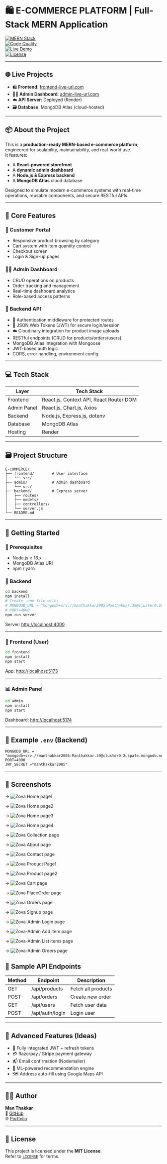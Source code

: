 
# 🛍️ E-COMMERCE PLATFORM | Full-Stack MERN Application

[![MERN Stack](https://img.shields.io/badge/stack-MERN-3eaf7c?style=for-the-badge&logo=mongodb&logoColor=white)]()  
[![Code Quality](https://img.shields.io/badge/code_quality-A%2B-brightgreen?style=flat-square)]()  
[![Live Demo](https://img.shields.io/badge/Live-Demo-green?style=flat-square)](https://your-frontend-live-url.com)  
[![License](https://img.shields.io/github/license/Man-Thakkar03/Codealpha_tasks?style=flat-square)](https://github.com/Man-Thakkar03/Codealpha_tasks/blob/main/LICENSE)

---

## 🌐 Live Projects

- 🛍️ **Frontend**: [frontend-live-url.com](https://zova-mx6w.onrender.com)
- 🧑‍💼 **Admin Dashboard**: [admin-live-url.com](https://zova.onrender.com)
- ☁️ **API Server**: Deployed (Render)
- 🗃️ **Database**: MongoDB Atlas (cloud-hosted)

---

## 📦 About the Project

This is a **production-ready MERN-based e-commerce platform**, engineered for scalability, maintainability, and real-world use.  
It features:

- A **React-powered storefront**
- A **dynamic admin dashboard**
- A **Node.js & Express backend**
- A **MongoDB Atlas** cloud database

Designed to simulate modern e-commerce systems with real-time operations, reusable components, and secure RESTful APIs.

---

## 🧠 Core Features

### 👥 Customer Portal
- Responsive product browsing by category
- Cart system with item quantity control
- Checkout screen 
- Login & Sign-up pages 

### 🧑‍💼 Admin Dashboard
- CRUD operations on products
- Order tracking and management
- Real-time dashboard analytics 
- Role-based access patterns

### 🧩 Backend API
- 🔐 Authentication middleware for protected routes
- 🔑 JSON Web Tokens (JWT) for secure login/session
- ☁️ Cloudinary integration for product image uploads
- RESTful endpoints (CRUD for products/orders/users)
- MongoDB Atlas integration with Mongoose
- JWT-based auth logic 
- CORS, error handling, environment config

---

## 💻 Tech Stack

| Layer       | Tech Stack                              |
|-------------|------------------------------------------|
| Frontend    | React.js, Context API, React Router DOM  |
| Admin Panel | React.js, Chart.js, Axios                |
| Backend     | Node.js, Express.js, dotenv              |
| Database    | MongoDB Atlas              |
| Hosting     | Render          |

---

## 🗃️ Project Structure

```
E-COMMERCE/
├── frontend/        # User interface
│   └── src/
├── admin/           # Admin dashboard
│   └── src/
├── backend/         # Express server
│   ├── routes/
│   ├── models/
│   ├── controllers/
│   └── server.js
└── README.md
```

---

## 🚀 Getting Started

### 🧩 Prerequisites

- Node.js ≥ 16.x
- MongoDB Atlas URI
- npm / yarn

### 🧪 Backend

```bash
cd backend
npm install
# Create .env file with:
# MONGODB_URL = "mongodb+srv://manthakkar2005:Manthakkar.39@cluster0.2uspafe.mongodb.net"
# PORT=4000
npm run server
```

Server: [http://localhost:4000](http://localhost:4000)

---

### 🎨 Frontend (User)

```bash
cd frontend
npm install
npm start
```

App: [http://localhost:5173](http://localhost:5173)

---

### 📊 Admin Panel

```bash
cd admin
npm install
npm start
```

Dashboard: [http://localhost:5174](http://localhost:5174)

---

## 🔐 Example `.env` (Backend)

```env
MONGODB_URL = "mongodb+srv://manthakkar2005:Manthakkar.39@cluster0.2uspafe.mongodb.net"
PORT=4000
JWT_SECRET ="manthakkar2005"
```

---

## 📸 Screenshots

-> ![Zova Home page1](https://github.com/user-attachments/assets/a871d21e-f273-4681-9f74-9e65e5e1cc8b)

-> ![Zova Home page2](https://github.com/user-attachments/assets/25a2e1ed-266e-401a-a7c8-50f55423dc9b)

-> ![Zova Home page3](https://github.com/user-attachments/assets/92a6dbbd-06b9-4f67-9539-143ee26969de)

-> ![Zova Home page4](https://github.com/user-attachments/assets/5c874e8b-72c8-4286-9d79-ebc2bc06ad17)

-> ![Zova Collection page](https://github.com/user-attachments/assets/be8e2ae4-5960-438f-98ac-cc9803a7392f)

-> ![Zova About page](https://github.com/user-attachments/assets/7966785f-45d9-44d7-9295-ac753d69eee3)

-> ![Zova Contact page](https://github.com/user-attachments/assets/ae15b293-2c4a-447b-9627-fe0867e2e8a9)

-> ![Zova Product Page1](https://github.com/user-attachments/assets/91dea618-df39-44d4-9e93-19856574fc35)

-> ![Zova Product page2](https://github.com/user-attachments/assets/14c06877-f0b0-4e92-acdc-10c69c70b8d7)

-> ![Zova Cart page](https://github.com/user-attachments/assets/027b65f4-3757-46a2-9560-0fd234fdb7f4)

-> ![Zova PlaceOrder page](https://github.com/user-attachments/assets/d0bde5e1-fed1-446a-9389-97df00e852e8)

-> ![Zova Orders page](https://github.com/user-attachments/assets/3ea3964e-0e99-4990-b336-a1d0f428911d)

-> ![Zova Signup page](https://github.com/user-attachments/assets/3c1c8253-2e69-41d0-a391-c4b8ca7dee6e)



-> ![Zova-Admin Login page](https://github.com/user-attachments/assets/7f4ada39-8136-4fdd-af9c-e9eab6284344)

-> ![Zova-Admin Add item page](https://github.com/user-attachments/assets/ba3dda75-1de2-42cb-aa8e-d5df13f2b2aa)

-> ![Zova-Admin List items page](https://github.com/user-attachments/assets/e4fd357b-9d6f-4088-963f-fd29f4b3be8a)

-> ![Zova-Admin Orders page](https://github.com/user-attachments/assets/f3e34bc2-ae5f-47bc-9f23-c3a6d1cb827d)








## 📡 Sample API Endpoints

| Method | Endpoint             | Description          |
|--------|----------------------|----------------------|
| GET    | /api/products        | Fetch all products   |
| POST   | /api/orders          | Create new order     |
| GET    | /api/users           | Fetch user data      |
| POST   | /api/auth/login      | Login user           |

---

## 🧪 Advanced Features (Ideas)

- 🔐 Fully integrated JWT + refresh tokens
- 💳 Razorpay / Stripe payment gateway
- 📬 Email confirmation (Nodemailer)
- 🧠 ML-powered recommendation engine
- 🗺️ Address auto-fill using Google Maps API

---

## 🧑‍💻 Author

**Man Thakkar**  
🚀 [GitHub](https://github.com/Man-Thakkar03)  
🌐 [Portfolio](https://your-portfolio-link.com)

---

## 📄 License

This project is licensed under the **MIT License**.  
Refer to [`LICENSE`](https://github.com/Man-Thakkar03/Codealpha_tasks/blob/main/LICENSE) for terms.
